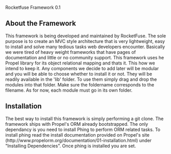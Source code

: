 Rocketfuse Framework 0.1

<h2>About the Framework</h2>
<p>This framework is being developed and maintained by RocketFuse. The sole purpose is to create an MVC style architecture that is very lightweight, easy to install and 
solve many tedious tasks web developers encounter. Basically we were tired of heavy weight frameworks that have pages of documentation and little or no community 
support. This framework uses he Propel library for its object relational mapping and thats it. This how we intend to keep it. Any components we decide to add later will be modular and you will be able to choose whether to install it or not. They will be readily available in the 'lib' folder. To use them simply drag and drop the modules into that folder. Make sure the foldername corresponds to the filename. As for now, each module must go in its own folder.</p>

<h2>Installation</h2>
<p>The best way to install this framework is simply performing a git clone. The framework ships with Propel's ORM already bootstrapped. The only dependancy is you need to install Phing to perform ORM related tasks. To install phing read the install documentation provided on Propel's site (http://www.propelorm.org/documentation/01-installation.html) under "Installing Dependencies". Once phing is installed you are set.</p>
